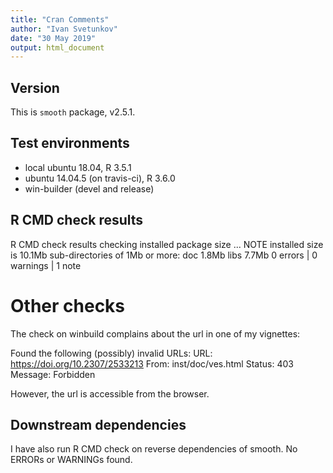 ```yaml
---
title: "Cran Comments"
author: "Ivan Svetunkov"
date: "30 May 2019"
output: html_document
---
```

## Version
This is ``smooth`` package, v2.5.1.

## Test environments
* local ubuntu 18.04, R 3.5.1
* ubuntu 14.04.5 (on travis-ci), R 3.6.0
* win-builder (devel and release)

## R CMD check results
R CMD check results
checking installed package size ... NOTE
  installed size is  10.1Mb
  sub-directories of 1Mb or more:
    doc    1.8Mb
    libs   7.7Mb
0 errors | 0 warnings | 1 note

# Other checks
The check on winbuild complains about the url in one of my vignettes:

Found the following (possibly) invalid URLs:
  URL: https://doi.org/10.2307/2533213
    From: inst/doc/ves.html
    Status: 403
    Message: Forbidden

However, the url is accessible from the browser.

## Downstream dependencies
I have also run R CMD check on reverse dependencies of smooth.
No ERRORs or WARNINGs found.
